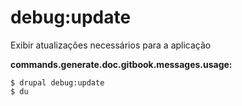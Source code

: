 # debug:update
Exibir atualizações necessários para a aplicação

**commands.generate.doc.gitbook.messages.usage:**
```
$ drupal debug:update
$ du  
```
